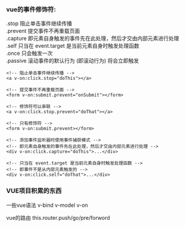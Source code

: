 ###  vue的事件修饰符:
.stop 阻止单击事件继续传播    
.prevent 提交事件不再重载页面    
.capture 即元素自身触发的事件先在此处理，然后才交由内部元素进行处理     
.self 只当在 event.target 是当前元素自身时触发处理函数    
.once   只会触发一次    
.passive 滚动事件的默认行为 (即滚动行为) 将会立即触发   

``` 
<!-- 阻止单击事件继续传播 -->
<a v-on:click.stop="doThis"></a>

<!-- 提交事件不再重载页面 -->
<form v-on:submit.prevent="onSubmit"></form>

<!-- 修饰符可以串联 -->
<a v-on:click.stop.prevent="doThat"></a>

<!-- 只有修饰符 -->
<form v-on:submit.prevent></form>

<!-- 添加事件监听器时使用事件捕获模式 -->
<!-- 即元素自身触发的事件先在此处理，然后才交由内部元素进行处理 -->
<div v-on:click.capture="doThis">...</div>

<!-- 只当在 event.target 是当前元素自身时触发处理函数 -->
<!-- 即事件不是从内部元素触发的 -->
<div v-on:click.self="doThat">...</div>
```


### VUE项目积累的东西
一些vue语法 
v-bind
v-model
v-on

vue的路由
this.router.push/go/pre/forword